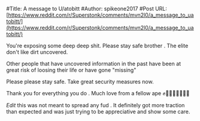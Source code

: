 #Title: A message to U/atobitt
#Author: spikeone2017
#Post URL: [https://www.reddit.com/r/Superstonk/comments/mvn2l0/a_message_to_uatobitt/](https://www.reddit.com/r/Superstonk/comments/mvn2l0/a_message_to_uatobitt/)


You're exposing some deep deep shit. Please stay safe brother . The elite don't like dirt uncovered. 

Other people that have uncovered information in the past have been at great risk of loosing their life or have gone "missing"

Please please stay safe. Take great security measures now. 

Thank you for everything you do . 
Much love from a fellow ape ✊🦍👐💎👐💎👐💎

*Edit* this was not meant to spread any fud . It definitely got more traction than expected and was just trying to be appreciative and show some care.